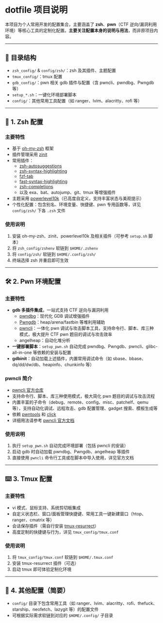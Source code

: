 # dotfile 项目说明

本项目为个人常用开发的配置集合，主要涵盖了 **zsh**、**pwn**（CTF 逆向/漏洞利用环境）等核心工具的定制化配置。**主要关注配置本身的说明与用法**，而非原项目内容。

---

## 📁 目录结构

- `zsh_config/` & `config/zsh/`：zsh 及其插件、主题配置
- `tmux_config/`：tmux 配置
- `gdb_config/`：pwn 相关 gdb 插件与配置（含 pwncli、pwndbg、Pwngdb 等）
- `setup_*.sh`：一键化环境部署脚本
- `config/`：其他常用工具配置（如 ranger、lvim、alacritty、rofi 等）

---

## 🐚 1. Zsh 配置

### 主要特性

- 基于 [oh-my-zsh](https://ohmyz.sh/) 框架
- 插件管理采用 [zinit](https://github.com/zdharma-continuum/zinit)
- 常用插件：
  - [zsh-autosuggestions](https://github.com/zsh-users/zsh-autosuggestions)
  - [zsh-syntax-highlighting](https://github.com/zsh-users/zsh-syntax-highlighting)
  - [fzf-tab](https://github.com/Aloxaf/fzf-tab)
  - [fast-syntax-highlighting](https://github.com/zdharma-continuum/fast-syntax-highlighting)
  - [zsh-completions](https://github.com/zsh-users/zsh-completions)
  - 以及 exa、bat、autojump、git、tmux 等增强插件
- 主题采用 [powerlevel10k](https://github.com/romkatv/powerlevel10k)（已高度自定义，支持丰富状态与美观提示）
- 个性化配置：包含别名、环境变量、快捷键、pwn 专用函数等，详见 `config/zsh/` 下各 `.zsh` 文件

### 使用说明

1. 安装 oh-my-zsh、zinit、powerlevel10k 及相关插件（可参考 `setup.sh` 脚本）
2. 将 `zsh_config/zshenv` 软链到 `$HOME/.zshenv`
3. 将 `config/zsh/` 软链到 `$HOME/.config/zsh/`
4. 终端选择 zsh 并重启即可生效

---

## 🛠️ 2. Pwn 环境配置

### 主要特性

- **gdb 多插件集成**，一站式支持 CTF 逆向与漏洞利用
  - [pwndbg](https://github.com/pwndbg/pwndbg)：现代化 GDB 调试增强插件
  - [Pwngdb](https://github.com/scwuaptx/Pwngdb)：heap/arena/fastbin 等堆利用辅助
  - [pwncli](https://github.com/RoderickChan/pwncli)：一体化 pwn 调试与攻击脚本工具，支持命令行、脚本、库三种模式，极大提升 CTF pwn 题目的调试与攻击效率
  - angelheap：自动化堆分析
- **一键部署脚本**：`setup_pwn.sh` 自动完成 pwndbg、Pwngdb、pwncli、glibc-all-in-one 等依赖的安装与配置
- **gdbinit**：自动加载上述插件，内置常用调试命令（如 sbase、bbase、dq/dd/dw/db、heapinfo、chunkinfo 等）

### pwncli 简介

- [pwncli 官方仓库](https://github.com/RoderickChan/pwncli)
- 支持命令行、脚本、库三种使用模式，极大简化 pwn 题目的调试与攻击流程
- 内置丰富的子命令（debug、remote、config、misc、patchelf、qemu 等），支持自动化调试、远程攻击、gdb 配置管理、gadget 搜索、模板生成等
- 依赖 [pwntools](https://github.com/Gallopsled/pwntools) 和 [click](https://github.com/pallets/click)
- 详细用法请参考 [pwncli 官方文档](https://github.com/RoderickChan/pwncli/blob/main/README.md)

### 使用说明

1. 执行 `setup_pwn.sh` 自动完成环境部署（包括 pwncli 的安装）
2. 启动 gdb 时自动加载 pwndbg、Pwngdb、angelheap 等插件
3. 直接使用 `pwncli` 命令行工具或在脚本中导入使用，详见官方文档

---

## ⌨️ 3. Tmux 配置

### 主要特性

- vi 模式、鼠标支持、系统剪切板集成
- 自定义状态栏、窗口/面板管理快捷键、常用工具一键新建窗口（htop、ranger、cmatrix 等）
- 会话保存插件（需自行安装 [tmux-resurrect](https://github.com/tmux-plugins/tmux-resurrect)）
- 高度定制的快捷键与行为，详见 `tmux_config/tmux.conf`

### 使用说明

1. 将 `tmux_config/tmux.conf` 软链到 `$HOME/.tmux.conf`
2. 安装 tmux-resurrect 插件（可选）
3. 启动 tmux 即可体验定制化环境

---

## 🧩 4. 其他配置（简要）

- `config/` 目录下包含常用工具（如 ranger、lvim、alacritty、rofi、thefuck、starship、neofetch、lazygit 等）的配置文件
- 可根据实际需求软链到对应的 `$HOME/.config/` 子目录

